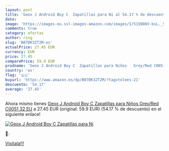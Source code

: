 ```yaml
---
layout: post
title: 'Geox J Android Boy C  Zapatillas para Ni al 54.17 % de descuento'
date: 
image: 'https://images-eu.ssl-images-amazon.com/images/I/5150D8V-bsL._SL200_.jpg'
comments: true
category: ofertas
author: ring
slug: 'B07DK32T2M-es'
actualPrice: 27.45 EUR
currency: EUR
price: 27.45
comparePrice: 59.9 EUR
prodname: 'Geox J Android Boy C  Zapatillas para Niños   Grey/Red C0051   32 EU'
country: 'es'
flag: '🇪🇸'
buyurl: 'https://www.amazon.es/dp/B07DK32T2M/?tag=tolees-21'
descuento: '54.17'
average: '27.45'
---
```


Ahora mismo tienes [Geox J Android Boy C  Zapatillas para Niños   Grey/Red C0051   32 EU](https://www.amazon.es/dp/B07DK32T2M/?tag=tolees-21) a 27.45 EUR (original: 59.9 EUR) (54.17 %  de descuento) en el siguiente enlace!

[![Geox J Android Boy C  Zapatillas para Ni](https://images-eu.ssl-images-amazon.com/images/I/5150D8V-bsL._SL200_.jpg)](https://www.amazon.es/dp/B07DK32T2M/?tag=tolees-21)

🔎:


[Visítala!!!](https://www.amazon.es/dp/B07DK32T2M/?tag=tolees-21)
